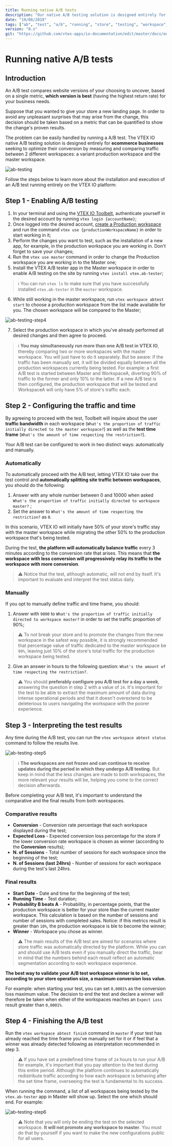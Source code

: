 ```yaml
---
title: Running native A/B tests
description: "Our native A/B testing solution is designed entirely for ecommerce businesses seeking to optimize their conversion by measuring and comparing traffic between a variant workspace and the master."
date: "19/08/2019"
tags: ["ab", "test", "a/b", "running", "store", "testing", "workspace", "native"]
version: "0.x"
git: "https://github.com/vtex-apps/io-documentation/edit/master/docs/en/Recipes/store/running-native-ab-testing.md"
---
```


# Running native A/B tests

## Introduction
  
An A/B test compares website versions of your choosing to uncover, based on a single metric, **which version is best** (having the highest return rate) for your business needs. 

Suppose that you wanted to give your store a new landing page. In order to avoid any unpleasant surprises that may arise from the change, this decision should be taken based on a metric that can be quantified to show the change's proven results.

The problem can be easily handled by running a A/B test. The VTEX IO native A/B testing solution is designed entirely for **ecommerce businesses** seeking to optimize their conversion by measuring and comparing traffic between 2 different workspaces: a variant production workspace and the master workspace.

![ab-testing](https://user-images.githubusercontent.com/52087100/64129197-21a62780-cd91-11e9-86f9-1ec8a3d2e2c8.png)

Follow the steps below to learn more about the installation and execution of an A/B test running entirely on the VTEX IO platform:

## Step 1 - Enabling A/B testing

1. In your terminal and using the [VTEX IO Toolbelt](https://vtex.io/docs/recipes/development/vtex-io-cli-installment-and-command-reference), authenticate yourself in the desired account by running `vtex login {accountName}`;
2. Once logged into the desired account, [create a Production workspace](https://vtex.io/docs/recipes/development/creating-a-production-workspace) and run the command `vtex use {productionWorkspaceName}` in order to start working in it;
3. Perform the changes you want to test, such as the installation of a new app, for example, in the production workspace you are working in. Don't forget to save your changes;
4. Run the `vtex use master` command in order to change the Production workspace you are working in to the Master one;
5. Install the VTEX A/B tester app in the Master workspace in order to enable A/B testing on the site by running `vtex install vtex.ab-tester`;

>ℹ️ You can run `vtex ls` to make sure that you have successfully installed `vtex.ab-tester`  in the `master` workspace.

6. While still working in the master workspace, run `vtex workspace abtest start` to choose a production workspace from the list made available for you. The chosen workspace will be compared to the Master;
  
![ab-testing-step4](https://user-images.githubusercontent.com/52087100/64129583-50bd9880-cd93-11e9-8b80-f1fe4cad943b.png)

7. Select the production workspace in which you've already performed all desired changes and then agree to proceed.

>ℹ️ **You may simultaneously run more than one A/B test in VTEX IO**, thereby comparing two or more  workspaces with the master workspace. You will just have to do it separately. But be aware: if the traffic has been manually set, it will be divided equally between all the production workspaces currently being tested. For example: a first A/B test is started between Master and WorkspaceA, diverting 90% of traffic to the former and only 10% to the latter. If a new A/B test is then configured, the production workspace that will be tested and WorkspaceA will only have 5% of store's traffic each.

## Step 2 - Configuring the traffic and time

By agreeing to proceed with the test, Toolbelt will inquire about the user **traffic bandwidth** in each workspace (`What's the proportion of traffic initially directed to the master workspace?`) as well as the **test time frame** (`What's the amount of time respecting the restriction?`).

Your A/B test can be configured to work in two distinct ways: automatically and manually.

### Automatically

To automatically proceed with the A/B test, letting VTEX IO take over the test control and **automatically splitting site traffic between workspaces**, you should do the following: 

1. Answer with any whole number between 0 and 10000 when asked `What's the proportion of traffic initially directed to workspace master?` ;
2. Set the answer to `What's the amount of time respecting the restriction?` as `0`.

In this scenario, VTEX IO will initially have 50% of your store's traffic stay with the master workspace while migrating the other 50% to the production workspace that's being tested.

During the test, **the platform will automatically balance traffic** every 3 minutes according to the conversion rate that arises. This means that **the workspace with less conversion will progressively relay its traffic to the workspace with more conversion**. 

>⚠️ Notice that the test, although automatic, will not end by itself. It's important to evaluate and interpret the test status daily.

### Manually 

If you opt to manually define traffic and time frame, you should:

1. Answer with `9000` to `What's the proportion of traffic initially directed to workspace master?` in order to set the traffic proportion of 90%;

>⚠️
To not break your store and to promote the changes from the new workspace in the safest way possible, it is strongly recommended that percentage value of traffic dedicated to the master workspace be `90%`, leaving just 10% of the store's total traffic for the production workspace being tested.
</div>

2. Give an answer in hours to the following question: `What's the amount of time respecting the restriction?`.

>⚠️ You should **preferably configure you A/B test for a day a week**, answering the question in step 2 with a value of `24`. It's important for the test to be able to extract the maximum amount of data during intense operational periods and that it doesn't overextend to be deleterious to users navigating the workspace with the poorer experience.

## Step 3 - Interpreting the test results

Any time during the A/B test, you can run the `vtex workspace abtest status` command to follow the results live.

![ab-testing-step5](https://user-images.githubusercontent.com/52087100/64129599-69c64980-cd93-11e9-85fd-575665fbf532.png)

>ℹ️ **The workspaces are not frozen and can continue to receive updates during the period in which they undergo A/B testing.** But keep in mind that the less changes are made to both workspaces, the more relevant your results will be, helping you come to the correct decision afterwards.

Before completing your A/B test, it's important to understand the comparative and the final results from both workspaces.

### Comparative results

- **Conversion** - Conversion rate percentage that each workspace displayed during the test;
- **Expected Loss** - Expected conversion loss percentage for the store if the lower conversion rate workspace is chosen as winner (according to the **Conversion** results);
- **N. of Sessions** - Total number of sessions for each workspace since the beginning of the test;
- **N. of Sessions (last 24hrs)** - Number of sessions for each workspace during the test's last 24hrs.

### Final results

- **Start Date** - Date and time for the beginning of the test;
- **Running Time** - Test duration;
- **Probability B beats A** - Probability, in percentage points, that the production workspace is better for your store than the current master workspace. This calculation is based on the number of sessions and number of sessions with completed sales. Notice: if this metrics result is greater than `10%`, the production workspace is ble to become the winner;
- **Winner** - Workspace you chose as winner. 

>⚠️ The main results of the A/B test are aimed for scenarios where store traffic was automatically directed by the platform. While you can and should use A/B tests even if you manually direct the traffic, bear in mind that the numbers behind each result reflect an automatic segmentation according to each workspace experience.

**The best way to validate your A/B test workspace winner is to set, according to your store operation size, a maximum conversion loss value.**

For example: when starting your test, you can set `0,0001%` as the conversion loss maximum value. The decision to end the test and declare a winner will therefore be taken when either of the workspaces reaches an `Expect Loss` result greater than `0,0001%`.

## Step 4 - Finishing the A/B test

Run the `vtex workspace abtest finish` command in `master` if your test has already reached the time frame you've manually set for it or if feel that a winner was already detected following as interpretation recommended in step 3.

>⚠️  If you have set a predefined time frame of `24` hours to run your A/B for example, it's important that you pay attention to the test during this entire period. Although the platform continues to automatically redistribute traffic according to how each workspace is behaving after the set time frame, overseeing the test is fundamental to its success.

When running the command, a list of all workspaces being tested by the `vtex.ab-tester` app in Master will show up. Select the one which should end. For example:

![ab-testing-step6](https://user-images.githubusercontent.com/52087100/64129622-a7c36d80-cd93-11e9-9b77-9a0bae552439.png)

>⚠️ Note that you will only be ending the test on the selected workspace. **It will not promote any workspace to master**. You must do that by yourself if you want to make the new configurations public for all users.